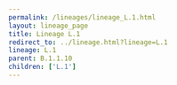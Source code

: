 ```yaml
---
permalink: /lineages/lineage_L.1.html
layout: lineage_page
title: Lineage L.1
redirect_to: ../lineage.html?lineage=L.1
lineage: L.1
parent: B.1.1.10
children: ['L.1']
---
```

